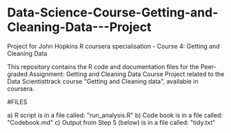 # Data-Science-Course-Getting-and-Cleaning-Data---Project
Project for John Hopkins R coursera specialisation - Course 4: Getting and Cleaning Data


This repository contains the R code and documentation files for the Peer-graded Assignment: Getting and Cleaning Data Course Project related to the Data Scientisttrack course "Getting and Cleaning data", available in coursera.

#FILES

a) R script is in a file called: "run_analysis.R"
b) Code book is in a file called: "Codebook.md"
c) Output from Step 5 (below) is in a file called: "tidy.txt"



        
        
